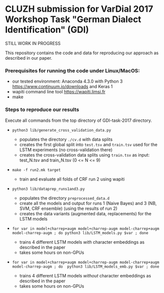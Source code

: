 # CLUZH submission for VarDial 2017 Workshop Task "German Dialect Identification" (GDI)

STILL WORK IN PROGRESS

This repository contains the code and data for reproducing our approach as described in our paper.

### Prerequisites for running the code under Linux/MacOS:
  - our tested environment: Anaconda 4.3.0 with Python 3 https://www.continuum.io/downloads and Keras 1
  - wapiti command line tool https://wapiti.limsi.fr
  - make 


### Steps to reproduce our results
Execute all commands from the top directory of GDI-task-2017 directory.
   - ``python3 lib/generate_cross_validation_data.py`` 
     - populates the directory ``./cv.d`` with data splits
   	 - creates the first global split into ``test.tsv`` and ``train.tsv`` used for the LSTM experiments (no cross-validation there) 
   	 - creates the cross-validation data splits using ``train.tsv`` as input: 
   	 	test_N.tsv and train_N.tsv (0 <= N <= 9) 
   	 
   - ``make -f run2.mk target``
     - train and evaluate all folds of CRF run 2 using wapiti
     
   - ``python3 lib/dataprep_runs1and3.py``
     - populates the directory ``preprocessed_data.d``
     - create all the models and output for runs 1 (Naive Bayes) and 3 (NB, SVM, CRF ensemble) (using the results of run 2)
     - creates the data variants (augmented data, replacements) for the LSTM models
     
   - ``for var in model+charrep+augm model+charrep-augm model-charrep+augm model-charrep-augm ; do python3 lib/LSTM_models.py $var ; done``
	 - trains 4 different LSTM models *with* character embeddings as described in the paper
	 - takes some hours on non-GPUs
 
   - ``for var in model+charrep+augm model+charrep-augm model-charrep+augm model-charrep-augm ; do  python3 lib/LSTM_models_emb.py $var ; done``
	 - trains 4 different LSTM models *without* character embeddings as described in the paper
	 - takes some hours on non-GPUs

